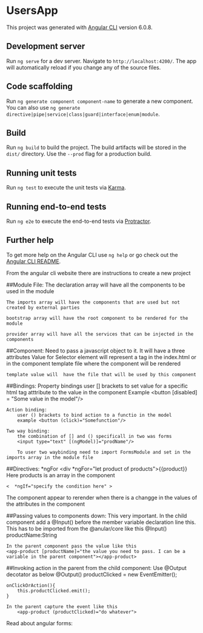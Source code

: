 # UsersApp

This project was generated with [Angular CLI](https://github.com/angular/angular-cli) version 6.0.8.

## Development server

Run `ng serve` for a dev server. Navigate to `http://localhost:4200/`. The app will automatically reload if you change any of the source files.

## Code scaffolding

Run `ng generate component component-name` to generate a new component. You can also use `ng generate directive|pipe|service|class|guard|interface|enum|module`.

## Build

Run `ng build` to build the project. The build artifacts will be stored in the `dist/` directory. Use the `--prod` flag for a production build.

## Running unit tests

Run `ng test` to execute the unit tests via [Karma](https://karma-runner.github.io).

## Running end-to-end tests

Run `ng e2e` to execute the end-to-end tests via [Protractor](http://www.protractortest.org/).

## Further help

To get more help on the Angular CLI use `ng help` or go check out the [Angular CLI README](https://github.com/angular/angular-cli/blob/master/README.md).


From the angular cli website there are instructions to create a new  project


##Module File:
	The declaration array will have all the components to be used  in the module
	
	The imports array will have the components that are used but not created by external parties
	
	bootstrap array will have the root component to be rendered for the module
	
	provider array will have all the services that can be injected in the components
	
##Component:
	Need to pass a javascript object to it. It will have a three attributes
	Value for Selector element will represent a tag in the index.html or in the component template file where the component will be rendered
	
	template value will  have the file that will be used by this component


##Bindings:
	Property bindings
		user [] brackets to set value for a specific html tag atttribute to the value in the component
		Example <button [disabled] = "Some value in the model"/>
	
	Action binding:
		user () brackets to bind action to a functio in the model
		example <button (click)="Somefunction"/>
	
	Two way binding:
		the combination of [] and () specificall in two was forms
		<input type="text" [(ngModel)]="prodName"/>
		
		To user two waybinding need to import FormsModule and set in the imports array in the module file

##Directives:
	*ngFor
	<div *ngFor="let product of products">{{product}}</div>
	Here products is an array in the component
	
	<  *ngIf="specify the condition here" >


The component appear to rerender when there is a changge in the values of the attributes in the component


##Passing values to components down:
	This very important. In the child component add a @Input() before the member variable declaration line this. This has to be imported from the @anular/core
	like this @Input() productName:String
	
	In the parent component pass the value like this
	<app-product [productName]="the value you need to pass. I can be a variable in the parent component"></app-product>
	
##Invoking action in the parent from the child component:
	Use @Output decotator as below
	@Output() productClicked = new EventEmitter();
	
	onClickOrAction(){	
		this.productClicked.emit();
	}
	
	In the parent capture the event like this
		<app-product (productClicked)="do whatever">

Read about angular forms:
